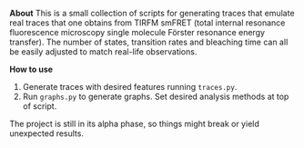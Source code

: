 **About**
This is a small collection of scripts for generating traces that emulate real traces that one obtains from TIRFM smFRET (total internal resonance fluorescence microscopy single molecule Förster resonance energy transfer). The number of states, transition rates and bleaching time can all be easily adjusted to match real-life observations.

**How to use**
1. Generate traces with desired features running <code>traces.py</code>.
2. Run <code>graphs.py</code> to generate graphs. Set desired analysis methods at top of script.

The project is still in its alpha phase, so things might break or yield unexpected results.
